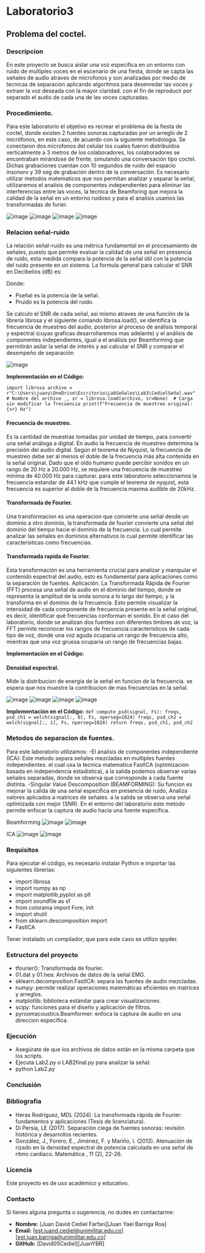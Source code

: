 # Laboratorio3
## Problema del coctel.
### Descripcion 
<p>
En este proyecto se busca aislar una voz especifica en un entorno con ruido de multiples voces en el escenario de una fiesta, donde se capta las señales de audio atraves de microfonos y son analizadas por medio de tecnicas de separacion aplicando algoritmos para desenredar las voces y extraer la voz deseada con la mayor claridad. con el fin de reproducir por separado el
audio de cada una de las voces capturadas. 
  
</p>  


### Procedimiento.
<p>
Para este laboratorio el objetivo es recrear el problema de la fiesta de coctel, donde existen 2 fuentes sonoras capturadas por un arreglo de 2 micrófonos, en este caso, de acuerdo con la siguiente metodología. Se conectaron dos microfonos del celular los cuales fueron distribuidos verticalmente a 3 metros de los colaboradores, los colaboradores se encontraban mirándose de frente, simulando una conversación tipo coctel. Dichas grabaciones cuentan con 10 segundos de ruido del espacio insonoro y 39 seg de grabación dentro de la conversación.
Es necesario utilizar metodos matematicos que nos permitan analizar y separar la señal, utilizaremos el analisis de componentes independientes para eliminar las interferencias entre las voces, la tecnica de Beamforing que mejora la calidad de la señal en un entorno ruidoso y  para el analisis usamos las transformadas de furier. 



![image](https://github.com/user-attachments/assets/e8ce2271-451f-46d8-9f16-cda9e2514b6f)
![image](https://github.com/user-attachments/assets/15929288-a337-4320-8857-eb3b36093d80)
![image](https://github.com/user-attachments/assets/e648a271-34e9-4348-b478-4c9c8f7f74c9)
![image](https://github.com/user-attachments/assets/b1d5f438-ea70-4d00-8c54-5c6f74fe1846)


</p>

 ### Relacion señal-ruido
<p>
La relación señal-ruido es una métrica fundamental en el procesamiento de señales, puesto que permite evaluar la calidad de una señal en presencia de ruido, esta medida  compara la potencia de la señal útil con la potencia del ruido presente en un sistema.
La formula general para calcular el SNR en Decibelios (dB) es:
  


Donde:

- Pseñal es la potencia de la señal.
- Pruido es la potencia del ruido.

Se calculo el SNR de cada señal, asi mismo atraves de una función de la librería librosa y el siguiente comando librosa.load(), se identifica la frecuencia de muestreo del audio, posterior al proceso de análisis temporal y espectral (cuyas graficas desarrollaremos mas adelante) y el análisis de componentes independientes, igual a el análisis por Beamforming que permitirán asilar la señal de interés y asi calcular el SNR y comparar el desempeño de separación

![image](https://github.com/user-attachments/assets/4d15dde4-3835-419e-b3d5-2d3f4f4437f1)

**Implementación en el Código:**

`import librosa
archivo = r"C:\Users\juany\OneDrive\Escritorio\LabSeñales\Lab3\CedielSeñal.wav"  # Nombre del archivo
_, sr = librosa.load(archivo, sr=None)  # Carga sin modificar la frecuencia
print(f"Frecuencia de muestreo original: {sr} Hz")`

</p>

#### Frecuencia de muestreo.
<p>
Es la cantidad de muestras tomadas por unidad de tiempo, para convertir una señal análoga a digital. En audio la frecuencia de muestreo determina la precisión del audio digital.
Según el teorema de Nyquist, la frecuencia de muestreo debe ser al menos el doble de la frecuencia más alta contenida en la señal original. Dado que el oído humano puede percibir sonidos en un rango de 20 Hz a 20.000 Hz, se requiere una frecuencia de muestreo mínima de 40.000 Hz para capturar. para este laboratorio seleccionamos la frecuencia estandar de 44.1 kHz que cumple el teorema de nyquist, esta frecuencia es superior al doble de la frecuencia maxima audible de 20kHz. 

</p>

#### Transformada de Fourier.
<P>
Una transformacion es una operacion que convierte una señal desde un dominio a otro dominio, la transformada de fourier convierte una señal del dominio del tiempo hacie el dominio de la frecuencia. Lo cual permite analizar las señales en dominios alternativos lo cual permite identificar las caracteristicas como frecuencias.
</p>
    
#### Transformada rapida de Fourier.

<P>
Esta transformación es una herramienta crucial para analizar y manipular el contenido espectral del audio, esto es fundamental para aplicaciones como la separación de fuentes.
Aplicación. La Transformada Rápida de Fourier (FFT) procesa una señal de audio en el dominio del tiempo, donde se representa la amplitud de la onda sonora a lo largo del tiempo, y la transforma en el dominio de la frecuencia. Esto permite visualizar la intensidad de cada componente de frecuencia presente en la señal original, es decir, identificar qué frecuencias conforman el sonido. En el caso del laboratorio, donde se analizan dos fuentes con diferentes timbres de voz, la FFT permite reconocer los rangos de frecuencia característicos de cada tipo de voz, donde una voz aguda ocuparia un rango de frecuencia alto, mientras que una voz gruesa ocuparia un rango de frecuencias bajas. 
</p>

**Implementación en el Código:**


#### Densidad espectral.

Mide la distribucion de energia de la señal en funcion de la frecuencia. se espera que nos muestre la contribucion de mas frecuencias en la señal.

![image](https://github.com/user-attachments/assets/3003a4f3-d27c-49f3-8ec8-e4eed159857c)
![image](https://github.com/user-attachments/assets/bdb36bcf-adaf-4599-804f-ea88ede95df8)
![image](https://github.com/user-attachments/assets/a0bd1be3-d302-4f52-9d2a-64f390d6ca54)
![image](https://github.com/user-attachments/assets/52c23999-a88e-46bc-a20b-cc1a525f3ab8)



**Implementación en el Código:**
    `def compute_psd(signal, Fs):
    freqs, psd_ch1 = welch(signal[:, 0], Fs, nperseg=1024)
    freqs, psd_ch2 = welch(signal[:, 1], Fs, nperseg=1024)
    return freqs, psd_ch1, psd_ch2`
    
</p>


### Metodos de separacion de fuentes.

<p>
  
Para este laboratorio utilizamos:
-El analisis de componentes independiente (ICA): Este metodo separa señales mezcladas en multiples fuentes independientes. el cual usa la tecnica matematica FastICA (optimizacion basada en independencia estadistica), a la salida podemos observar varias señales separadas, donde se observa que corresponde a cada fuente distinta. 
-Singular Value Descomposition (BEAMFORMING): Su funcion es mejorar la calida de una señal especifica en presencia de ruido, Analiza valores aplicados a matrices de señales. a la salida se observa una señal optimizada con mejor (SNR). En el entorno del laboratorio este metodo permite enfocar la captura de audio hacia una fuente especifica.

Beamforming
![image](https://github.com/user-attachments/assets/d0fed6f2-efcb-499e-ac92-c42f157d2122)
![image](https://github.com/user-attachments/assets/ecc4de1a-0d69-4a1b-b8f3-95ef3c830b51)

ICA
![image](https://github.com/user-attachments/assets/eebb1aec-cdd8-470c-a910-390d56ebab91)
![image](https://github.com/user-attachments/assets/1efd8f4d-a114-457d-8504-e972bf300e54)



</p>




### Requisitos
<p>
Para ejecutar el código, es necesario instalar Python e importar las siguientes librerías:

- import librosa
- import numpy as np
- import matplotlib,pyplot as plt
- import soundfile as sf
- from colorama import Fore, init
- import shutil
- from sklearn.descomposition import
- FastICA
  
Tener instalado un compilador, que para este caso se utilizo spyder.  
</p>

### Estructura del proyecto

- tfourier(): Transformada de fourier.
- 01.dat y 01.hea: Archivos de datos de la señal EMG.
- sklearn.decomposition.FastICA: separa las fuentes de audio mezcladas.  
- numpy: permite realizar operaciones matemáticas eficientes en matrices y arreglos.
- matplotlib: biblioteca estándar para crear visualizaciones.
- scipy: funciones para el diseño y aplicación de filtros.
- pyroomacoustics.Beamformer: enfoca la captura de audio en una direccion especifica. 


### Ejecución

- Asegúrate de que los archivos de datos están en la misma carpeta que los scripts.
-	Ejecuta Lab2.py o LAB2final.py para analizar la señal:
- python Lab2.py
  

### Conclusión
<p>

</p>

### Bibliografia

- Heras Rodríguez, MDL (2024). La transformada rápida de Fourier: fundamentos y aplicaciones (Tesis de licenciatura).
- Di Persia, LE (2017). Separación ciega de fuentes sonoras: revisión histórica y desarrollos recientes.
- González, J., Forero, E., Jiménez, F. y Mariño, I. (2013). Atenuación de rizado en la densidad espectral de potencia calculada en una señal de ritmo cardíaco. Matemática , 11 (2), 22-26.


### Licencia

Este proyecto es de uso académico y educativo.

### Contacto
<p>
Si tienes alguna pregunta o sugerencia, no dudes en contactarme:
</p>

- **Nombre:** [Juan David Cediel Farfan][Juan Yael Barriga Roa]
- **Email:** [est.juand.cediel@unimilitar.edu.co][est.juan.barriga@unimilitar.edu.co]
- **GitHub:** [David05Cediel][JuanYBR]

